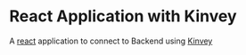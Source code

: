 React Application with Kinvey
===========================
 A [react][1] application to connect to Backend using [Kinvey][2]

[1]: https://facebook.github.io/react/
[2]: http://www.kinvey.com
